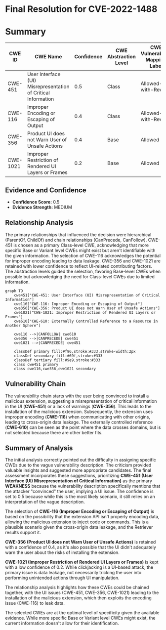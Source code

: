 # Final Resolution for CVE-2022-1488

# Summary
| CWE ID | CWE Name | Confidence | CWE Abstraction Level | CWE Vulnerability Mapping Label | CWE-Vulnerability Mapping Notes |
|---|---|---|---|---|---|
| CWE-451 | User Interface (UI) Misrepresentation of Critical Information | 0.5 | Class | Allowed-with-Review | Primary CWE |
| CWE-116 | Improper Encoding or Escaping of Output | 0.4 | Class | Allowed-with-Review | Secondary Candidate |
| CWE-356 | Product UI does not Warn User of Unsafe Actions | 0.4 | Base | Allowed | Secondary Candidate |
| CWE-1021 | Improper Restriction of Rendered UI Layers or Frames | 0.2 | Base | Allowed | Secondary Candidate |

## Evidence and Confidence

*   **Confidence Score:** 0.5
*   **Evidence Strength:** MEDIUM

## Relationship Analysis
The primary relationships that influenced the decision were hierarchical (ParentOf, ChildOf) and chain relationships (CanPrecede, CanFollow). CWE-451 is chosen as a primary Class-level CWE, acknowledging that more specific Base or Variant level CWEs might exist but aren't identifiable with the given information. The selection of CWE-116 acknowledges the potential for improper encoding leading to data leakage. CWE-356 and CWE-1021 are retained with lower confidence to reflect UI-related contributing factors. The abstraction levels guided the selection, favoring Base-level CWEs when possible but acknowledging the need for Class-level CWEs due to limited information.

```mermaid
graph TD
    cwe451["CWE-451: User Interface (UI) Misrepresentation of Critical Information"]
    cwe116["CWE-116: Improper Encoding or Escaping of Output"]
    cwe356["CWE-356: Product UI does not Warn User of Unsafe Actions"]
    cwe1021["CWE-1021: Improper Restriction of Rendered UI Layers or Frames"]
    cwe610["CWE-610: Externally Controlled Reference to a Resource in Another Sphere"]

    cwe116 -->|CANFOLLOW| cwe610
    cwe356 -->|CANPRECEDE| cwe451
    cwe1021 -->|CANPRECEDE| cwe451

    classDef primary fill:#f96,stroke:#333,stroke-width:2px
    classDef secondary fill:#69f,stroke:#333
    classDef tertiary fill:#9e9,stroke:#333
    class cwe451 primary
    class cwe116,cwe356,cwe1021 secondary
```

## Vulnerability Chain
The vulnerability chain starts with the user being convinced to install a malicious extension, suggesting a misrepresentation of critical information in the UI (**CWE-451**) or a lack of warnings (**CWE-356**). This leads to the installation of the malicious extension. Subsequently, the extension uses improper encoding (**CWE-116**) when communicating with other origins, leading to cross-origin data leakage. The externally controlled reference (**CWE-610**) can be seen as the point where the data crosses domains, but is not selected because there are other better fits.

## Summary of Analysis
The initial analysis correctly pointed out the difficulty in assigning specific CWEs due to the vague vulnerability description. The criticism provided valuable insights and suggested more appropriate candidates. The final assessment incorporates these suggestions, prioritizing **CWE-451 (User Interface (UI) Misrepresentation of Critical Information)** as the primary **WEAKNESS** because the vulnerability description specifically mentions that the attacker "convinced" the user, implying a UI issue. The confidence is set to 0.5 because while this is the most likely scenario, it still relies on an interpretation of the vague description.

The selection of **CWE-116 (Improper Encoding or Escaping of Output)** is based on the possibility that the extension API isn't properly encoding data, allowing the malicious extension to inject code or commands. This is a plausible scenario given the cross-origin data leakage, and the Retriever results support it.

**CWE-356 (Product UI does not Warn User of Unsafe Actions)** is retained with a confidence of 0.4, as it's also possible that the UI didn't adequately warn the user about the risks of installing the extension.

**CWE-1021 (Improper Restriction of Rendered UI Layers or Frames)** is kept with a low confidence of 0.2. While clickjacking is a UI-based attack, the primary issue is data leakage, not necessarily tricking the user into performing unintended actions through UI manipulation.

The relationship analysis highlights how these CWEs could be chained together, with the UI issues (CWE-451, CWE-356, CWE-1021) leading to the installation of the malicious extension, which then exploits the encoding issue (CWE-116) to leak data.

The selected CWEs are at the optimal level of specificity given the available evidence. While more specific Base or Variant level CWEs might exist, the current information doesn't allow for their identification.